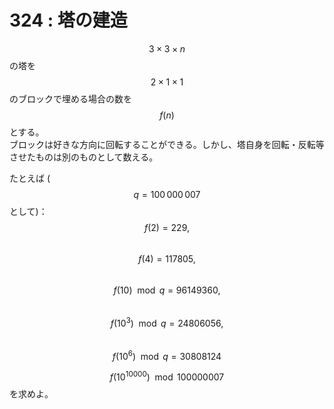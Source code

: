 # 324 : 塔の建造

$$3 \times 3 \times n$$の塔を$$2 \times 1 \times 1$$のブロックで埋める場合の数を$$f(n)$$とする。\
ブロックは好きな方向に回転することができる。しかし、塔自身を回転・反転等させたものは別のものとして数える。

たとえば ($$q=100\,000\,007$$として)：\
$$f(2) = 229,$$\
$$f(4) = 117805,$$\
$$f(10) \mod q = 96149360,$$\
$$f(10^3) \mod q = 24806056,$$\
$$f(10^6) \mod q = 30808124$$

$$f(10^{10000}) \mod 100000007$$を求めよ。
